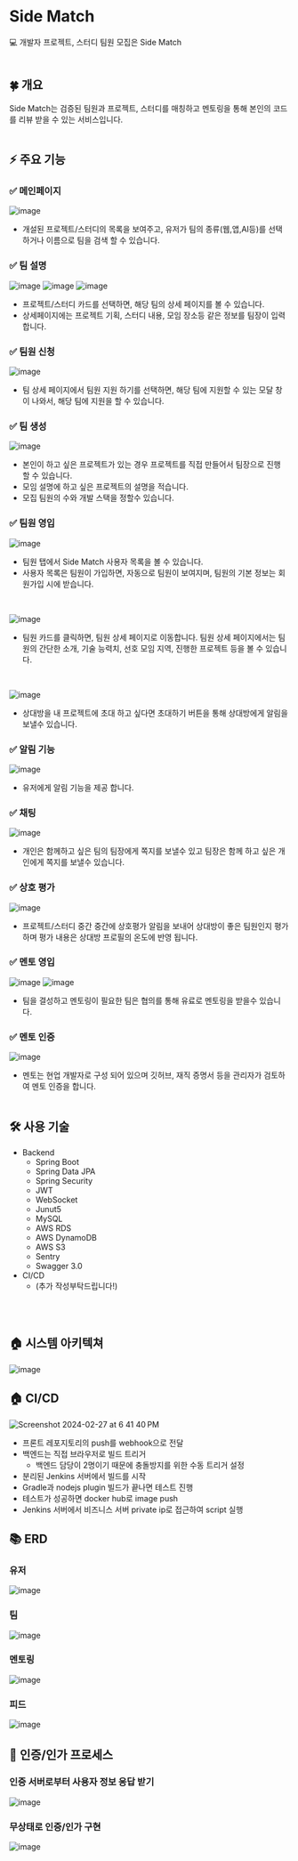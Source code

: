 # Side Match
💻 개발자 프로젝트, 스터디 팀원 모집은 Side Match 
<br> <br>

## 🍀 개요
Side Match는 검증된 팀원과 프로젝트, 스터디를 매칭하고 멘토링을 통해 본인의 코드를 리뷰 받을 수 있는 서비스입니다. 
<br> <br>

## ⚡️ 주요 기능
### ✅ 메인페이지
![image](https://github.com/ericyoo0107/SideMatch-Backend/assets/65710954/f1a75fa4-d5f5-40e4-ae3f-a90000c59bcc)
* 개설된 프로젝트/스터디의 목록을 보여주고, 유저가 팀의 종류(웹,앱,AI등)를 선택하거나 이름으로 팀을 검색 할 수 있습니다.

### ✅ 팀 설명
![image](https://github.com/ericyoo0107/SideMatch-Backend/assets/65710954/752de077-ccc6-4d1a-80c3-8198b75f1743)
![image](https://github.com/ericyoo0107/SideMatch-Backend/assets/65710954/35681404-cf9c-4e87-a071-47596be326bb)
![image](https://github.com/ericyoo0107/SideMatch-Backend/assets/65710954/60e5a472-0d91-4eab-9f3d-8bef2bd4f30d)
* 프로젝트/스터디 카드를 선택하면, 해당 팀의 상세 페이지를 볼 수 있습니다.
* 상세페이지에는 프로젝트 기획, 스터디 내용, 모임 장소등 같은 정보를 팀장이 입력합니다.
  
### ✅ 팀원 신청
![image](https://github.com/ericyoo0107/SideMatch-Backend/assets/65710954/b05d7b95-33eb-4e3a-954e-444ab5b1806c)
* 팀 상세 페이지에서 팀원 지원 하기를 선택하면, 해당 팀에 지원할 수 있는 모달 창이 나와서, 해당 팀에 지원을 할 수 있습니다.
  
### ✅ 팀 생성
![image](https://github.com/ericyoo0107/SideMatch-Backend/assets/65710954/063245fd-206a-4b94-88a2-1fe9fbdcf39c)
* 본인이 하고 싶은 프로젝트가 있는 경우 프로젝트를 직접 만들어서 팀장으로 진행 할 수 있습니다.
* 모임 설명에 하고 싶은 프로젝트의 설명을 적습니다.
* 모집 팀원의 수와 개발 스택을 정할수 있습니다.

### ✅ 팀원 영입 
![image](https://github.com/ericyoo0107/SideMatch-Backend/assets/65710954/03b9bb13-bf1e-42fd-8755-c0d553a89cd4)
* 팀원 탭에서 Side Match 사용자 목록을 볼 수 있습니다.
* 사용자 목록은 팀원이 가입하면, 자동으로 팀원이 보여지며, 팀원의 기본 정보는 회원가입 시에 받습니다.

<br>

![image](https://github.com/ericyoo0107/SideMatch-Backend/assets/65710954/16242233-8126-46e5-940f-ac40e3276b44)
* 팀원 카드를 클릭하면, 팀원 상세 페이지로 이동합니다. 팀원 상세 페이지에서는 팀원의 간단한 소개, 기술 능력치, 선호 모임 지역, 진행한 프로젝트 등을 볼 수 있습니다.

<br>

![image](https://github.com/ericyoo0107/SideMatch-Backend/assets/65710954/471c6f5f-aaae-44f1-b185-159a5a1b17e9)
* 상대방을 내 프로젝트에 초대 하고 싶다면 초대하기 버튼을 통해 상대방에게 알림을 보낼수 있습니다.

### ✅ 알림 기능
![image](https://github.com/ericyoo0107/SideMatch-Backend/assets/65710954/bcd58dde-4db8-4e66-ac3c-65e5520b297b)
* 유저에게 알림 기능을 제공 합니다.
### ✅ 채팅
![image](https://github.com/ericyoo0107/SideMatch-Backend/assets/65710954/be450b71-f2fe-4227-aafc-767937b5de1f)
* 개인은 함께하고 싶은 팀의 팀장에게 쪽지를 보낼수 있고 팀장은 함께 하고 싶은 개인에게 쪽지를 보낼수 있습니다. 
### ✅ 상호 평가
![image](https://github.com/ericyoo0107/SideMatch-Backend/assets/65710954/ea09e613-b2d4-44ca-b850-9314c4d0fb24)
* 프로젝트/스터디 중간 중간에 상호평가 알림을 보내어 상대방이 좋은 팀원인지 평가하며 평가 내용은 상대방 프로필의 온도에 반영 됩니다. 
### ✅ 멘토 영입
![image](https://github.com/ericyoo0107/SideMatch-Backend/assets/65710954/bbceb406-eebe-490c-badb-fda28c195ec7)
![image](https://github.com/ericyoo0107/SideMatch-Backend/assets/65710954/5ad00416-de81-4aa6-b867-1b6b0d0417ee)
* 팀을 결성하고 멘토링이 필요한 팀은 협의를 통해 유료로 멘토링을 받을수 있습니다.
### ✅ 멘토 인증 
![image](https://github.com/ericyoo0107/SideMatch-Backend/assets/65710954/7c26e5ad-62b7-4df3-98d7-8d9f21d3bbfa)
* 멘토는 현업 개발자로 구성 되어 있으며 깃허브, 재직 증명서 등을 관리자가 검토하여 멘토 인증을 합니다. 
<br> <br>

## 🛠️ 사용 기술
* Backend
  * Spring Boot
  * Spring Data JPA
  * Spring Security
  * JWT
  * WebSocket
  * Junut5
  * MySQL
  * AWS RDS
  * AWS DynamoDB
  * AWS S3
  * Sentry
  * Swagger 3.0
* CI/CD
  * (추가 작성부탁드립니다!)
 
<br> <br>

## 🏠 시스템 아키텍쳐

![image](https://github.com/SWM14-HumanError/Match-Up-Backend/assets/103489171/eac74be7-a0a7-4b0b-b668-658fee0a5c9a)

## 🏠 CI/CD

![Screenshot 2024-02-27 at 6 41 40 PM](https://github.com/SWM14-HumanError/Match-Up-Backend/assets/103489171/3d7a1e1e-5007-4e83-b63d-b493bbb615a3)

- 프론트 레포지토리의 push를 webhook으로 전달
- 백엔드는 직접 브라우저로 빌드 트리거
	- 백엔드 담당이 2명이기 때문에 충돌방지를 위한 수동 트리거 설정
- 분리된 Jenkins 서버에서 빌드를 시작
- Gradle과 nodejs plugin 빌드가 끝나면 테스트 진행
- 테스트가 성공하면 docker hub로 image push
- Jenkins 서버에서 비즈니스 서버 private ip로 접근하여 script 실행

## 📚 ERD

### 유저

![image](https://github.com/SWM14-HumanError/Match-Up-Backend/assets/103489171/84bf847b-62a8-42d3-820e-64f2800ca527)


### 팀

![image](https://github.com/SWM14-HumanError/Match-Up-Backend/assets/103489171/5edf5f17-aef5-429c-bddc-33a4f0f7d59d)

### 멘토링

![image](https://github.com/SWM14-HumanError/Match-Up-Backend/assets/103489171/57d15563-fbc4-46da-814a-c13503dff46f)

### 피드

![image](https://github.com/SWM14-HumanError/Match-Up-Backend/assets/103489171/c8db3289-c5ed-496f-a7dd-e7c1352d53ff)

## 🔑 인증/인가 프로세스

### 인증 서버로부터 사용자 정보 응답 받기

![image](https://github.com/SWM14-HumanError/Match-Up-Backend/assets/103489171/99345a24-be19-4053-ac5d-a06987ab7844)

### 무상태로 인증/인가 구현

![image](https://github.com/SWM14-HumanError/Match-Up-Backend/assets/103489171/9a9b2448-be7e-4ea8-9db2-eb9579ff66b7)

